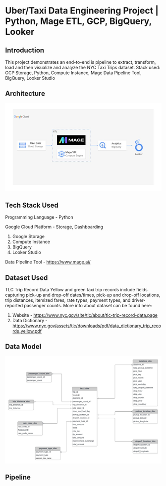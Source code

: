 # Uber/Taxi Data Engineering Project | Python, Mage ETL, GCP, BigQuery, Looker

## Introduction
This project demonstrates an end-to-end is pipeline to extract, transform, load and then visualize and analyze the NYC Taxi Trips dataset. 
Stack used: GCP Storage, Python, Compute Instance, Mage Data Pipeline Tool, BigQuery, Looker Studio

## Architecture 
<img src="taxi_schema_architecture.jpg">

## Tech Stack Used
Programming Language - Python

Google Cloud Platform - Storage, Dashboarding
1. Google Storage
2. Compute Instance 
3. BigQuery
4. Looker Studio

Data Pipeline Tool - https://www.mage.ai/

## Dataset Used
TLC Trip Record Data
Yellow and green taxi trip records include fields capturing pick-up and drop-off dates/times, pick-up and drop-off locations, trip distances, itemized fares, rate types, payment types, and driver-reported passenger counts. 
More info about dataset can be found here:
1. Website - https://www.nyc.gov/site/tlc/about/tlc-trip-record-data.page
2. Data Dictionary - https://www.nyc.gov/assets/tlc/downloads/pdf/data_dictionary_trip_records_yellow.pdf

## Data Model
<img src="taxi_data_model.jpeg">

## Pipeline
<!-- <img src="tbd.jpeg"> -->

